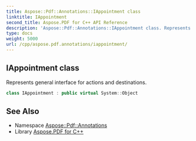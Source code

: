 ```yaml
---
title: Aspose::Pdf::Annotations::IAppointment class
linktitle: IAppointment
second_title: Aspose.PDF for C++ API Reference
description: 'Aspose::Pdf::Annotations::IAppointment class. Represents general interface for actions and destinations in C++.'
type: docs
weight: 5000
url: /cpp/aspose.pdf.annotations/iappointment/
---
```

## IAppointment class


Represents general interface for actions and destinations.

```cpp
class IAppointment : public virtual System::Object
```

## See Also

* Namespace [Aspose::Pdf::Annotations](../)
* Library [Aspose.PDF for C++](../../)
